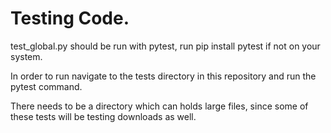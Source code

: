 # Testing Code.

test_global.py should be run with pytest, run pip install pytest if not on your system.

In order to run navigate to the tests directory in this repository and run the pytest command.

There needs to be a directory which can holds large files, since some of these tests will be testing downloads as well.